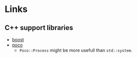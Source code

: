 # Links

## C++ support libraries

* [boost](http://www.boost.org/)
* [poco](https://pocoproject.org/blog/?p=4)
  * `Poco::Process` might be more usefull than `std::system`.
